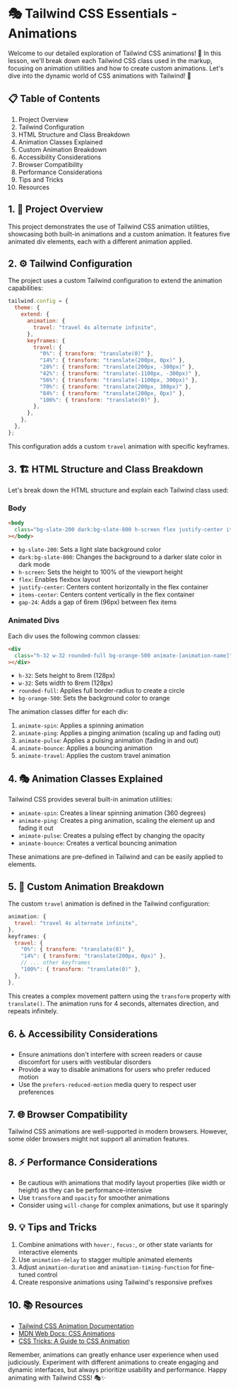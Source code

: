 # 🎭 Tailwind CSS Essentials - Animations

Welcome to our detailed exploration of Tailwind CSS animations! 🚀 In this lesson, we'll break down each Tailwind CSS class used in the markup, focusing on animation utilities and how to create custom animations. Let's dive into the dynamic world of CSS animations with Tailwind! 🌟

## 📋 Table of Contents

1. Project Overview
2. Tailwind Configuration
3. HTML Structure and Class Breakdown
4. Animation Classes Explained
5. Custom Animation Breakdown
6. Accessibility Considerations
7. Browser Compatibility
8. Performance Considerations
9. Tips and Tricks
10. Resources

## 1. 🌟 Project Overview

This project demonstrates the use of Tailwind CSS animation utilities, showcasing both built-in animations and a custom animation. It features five animated div elements, each with a different animation applied.

## 2. ⚙️ Tailwind Configuration

The project uses a custom Tailwind configuration to extend the animation capabilities:

```javascript
tailwind.config = {
  theme: {
    extend: {
      animation: {
        travel: "travel 4s alternate infinite",
      },
      keyframes: {
        travel: {
          "0%": { transform: "translate(0)" },
          "14%": { transform: "translate(200px, 0px)" },
          "28%": { transform: "translate(200px, -300px)" },
          "42%": { transform: "translate(-1100px, -300px)" },
          "56%": { transform: "translate(-1100px, 300px)" },
          "70%": { transform: "translate(200px, 300px)" },
          "84%": { transform: "translate(200px, 0px)" },
          "100%": { transform: "translate(0)" },
        },
      },
    },
  },
};
```

This configuration adds a custom `travel` animation with specific keyframes.

## 3. 🏗️ HTML Structure and Class Breakdown

Let's break down the HTML structure and explain each Tailwind class used:

### Body

```html
<body
  class="bg-slate-200 dark:bg-slate-800 h-screen flex justify-center items-center gap-24"
></body>
```

- `bg-slate-200`: Sets a light slate background color
- `dark:bg-slate-800`: Changes the background to a darker slate color in dark mode
- `h-screen`: Sets the height to 100% of the viewport height
- `flex`: Enables flexbox layout
- `justify-center`: Centers content horizontally in the flex container
- `items-center`: Centers content vertically in the flex container
- `gap-24`: Adds a gap of 6rem (96px) between flex items

### Animated Divs

Each div uses the following common classes:

```html
<div
  class="h-32 w-32 rounded-full bg-orange-500 animate-[animation-name]"
></div>
```

- `h-32`: Sets height to 8rem (128px)
- `w-32`: Sets width to 8rem (128px)
- `rounded-full`: Applies full border-radius to create a circle
- `bg-orange-500`: Sets the background color to orange

The animation classes differ for each div:

1. `animate-spin`: Applies a spinning animation
2. `animate-ping`: Applies a pinging animation (scaling up and fading out)
3. `animate-pulse`: Applies a pulsing animation (fading in and out)
4. `animate-bounce`: Applies a bouncing animation
5. `animate-travel`: Applies the custom travel animation

## 4. 🎭 Animation Classes Explained

Tailwind CSS provides several built-in animation utilities:

- `animate-spin`: Creates a linear spinning animation (360 degrees)
- `animate-ping`: Creates a ping animation, scaling the element up and fading it out
- `animate-pulse`: Creates a pulsing effect by changing the opacity
- `animate-bounce`: Creates a vertical bouncing animation

These animations are pre-defined in Tailwind and can be easily applied to elements.

## 5. 🎨 Custom Animation Breakdown

The custom `travel` animation is defined in the Tailwind configuration:

```javascript
animation: {
  travel: "travel 4s alternate infinite",
},
keyframes: {
  travel: {
    "0%": { transform: "translate(0)" },
    "14%": { transform: "translate(200px, 0px)" },
    // ... other keyframes
    "100%": { transform: "translate(0)" },
  },
},
```

This creates a complex movement pattern using the `transform` property with `translate()`. The animation runs for 4 seconds, alternates direction, and repeats infinitely.

## 6. ♿ Accessibility Considerations

- Ensure animations don't interfere with screen readers or cause discomfort for users with vestibular disorders
- Provide a way to disable animations for users who prefer reduced motion
- Use the `prefers-reduced-motion` media query to respect user preferences

## 7. 🌐 Browser Compatibility

Tailwind CSS animations are well-supported in modern browsers. However, some older browsers might not support all animation features.

## 8. ⚡ Performance Considerations

- Be cautious with animations that modify layout properties (like width or height) as they can be performance-intensive
- Use `transform` and `opacity` for smoother animations
- Consider using `will-change` for complex animations, but use it sparingly

## 9. 💡 Tips and Tricks

1. Combine animations with `hover:`, `focus:`, or other state variants for interactive elements
2. Use `animation-delay` to stagger multiple animated elements
3. Adjust `animation-duration` and `animation-timing-function` for fine-tuned control
4. Create responsive animations using Tailwind's responsive prefixes

## 10. 📚 Resources

- [Tailwind CSS Animation Documentation](https://tailwindcss.com/docs/animation)
- [MDN Web Docs: CSS Animations](https://developer.mozilla.org/en-US/docs/Web/CSS/CSS_Animations/Using_CSS_animations)
- [CSS Tricks: A Guide to CSS Animation](https://css-tricks.com/almanac/properties/a/animation/)

Remember, animations can greatly enhance user experience when used judiciously. Experiment with different animations to create engaging and dynamic interfaces, but always prioritize usability and performance. Happy animating with Tailwind CSS! 🎭✨
